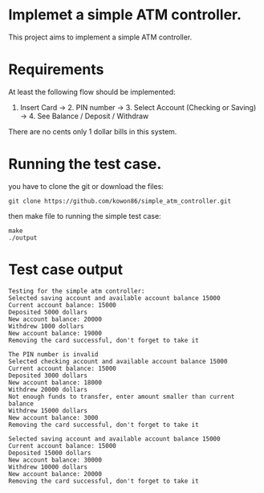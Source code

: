 # Implemet a simple ATM controller.

This project aims to implement a simple ATM controller.

# Requirements

At least the following flow should be implemented:
1. Insert Card -> 2. PIN number -> 3. Select Account (Checking or Saving) -> 4. See Balance / Deposit / Withdraw

There are no cents only 1 dollar bills in this system.

# Running the test case.
you have to clone the git or download the files:
```
git clone https://github.com/kowon86/simple_atm_controller.git
```
then make file to running the simple test case:
```
make
./output
```

# Test case output
```
Testing for the simple atm controller:
Selected saving account and available account balance 15000
Current account balance: 15000
Deposited 5000 dollars
New account balance: 20000
Withdrew 1000 dollars
New account balance: 19000
Removing the card successful, don't forget to take it

The PIN number is invalid
Selected checking account and available account balance 15000
Current account balance: 15000
Deposited 3000 dollars
New account balance: 18000
Withdrew 20000 dollars
Not enough funds to transfer, enter amount smaller than current balance
Withdrew 15000 dollars
New account balance: 3000
Removing the card successful, don't forget to take it

Selected saving account and available account balance 15000
Current account balance: 15000
Deposited 15000 dollars
New account balance: 30000
Withdrew 10000 dollars
New account balance: 20000
Removing the card successful, don't forget to take it
```

